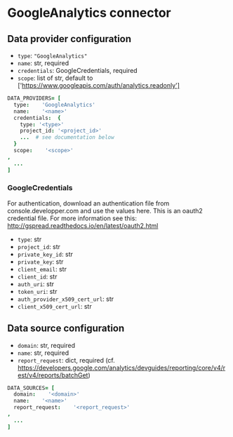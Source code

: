 # GoogleAnalytics connector

## Data provider configuration

* `type`: `"GoogleAnalytics"`
* `name`: str, required
* `credentials`: GoogleCredentials, required
* `scope`: list of str, default to ['https://www.googleapis.com/auth/analytics.readonly']

```coffee
DATA_PROVIDERS= [
  type:    'GoogleAnalytics'
  name:    '<name>'
  credentials:  {
    type: '<type>'
    project_id: '<project_id>'
    ...  # see documentation below
  }
  scope:    '<scope>'
,
  ...
]
```

### GoogleCredentials
For authentication, download an authentication file from console.developper.com
    and use the values here. This is an oauth2 credential file. For more information
    see this: http://gspread.readthedocs.io/en/latest/oauth2.html

* `type`: str
* `project_id`: str
* `private_key_id`: str
* `private_key`: str
* `client_email`: str
* `client_id`: str
* `auth_uri`: str
* `token_uri`: str
* `auth_provider_x509_cert_url`: str
* `client_x509_cert_url`: str

## Data source configuration

* `domain`: str, required
* `name`: str, required
* `report_request`: dict, required (cf. https://developers.google.com/analytics/devguides/reporting/core/v4/rest/v4/reports/batchGet)

```coffee
DATA_SOURCES= [
  domain:    '<domain>'
  name:    '<name>'
  report_request:    '<report_request>'
,
  ...
]
```
